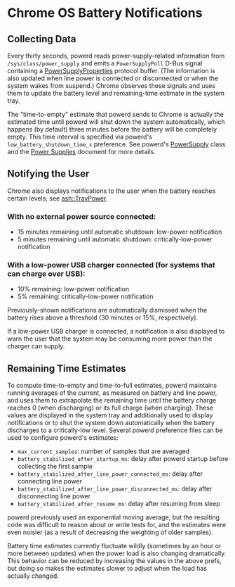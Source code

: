 # Chrome OS Battery Notifications

## Collecting Data

Every thirty seconds, powerd reads power-supply-related information from
`/sys/class/power_supply` and emits a `PowerSupplyPoll` D-Bus signal containing
a [PowerSupplyProperties] protocol buffer. (The information is also updated when
line power is connected or disconnected or when the system wakes from suspend.)
Chrome observes these signals and uses them to update the battery level and
remaining-time estimate in the system tray.

The "time-to-empty" estimate that powerd sends to Chrome is actually the
estimated time until powerd will shut down the system automatically, which
happens (by default) three minutes before the battery will be completely empty.
This time interval is specified via powerd's `low_battery_shutdown_time_s`
preference. See powerd's [PowerSupply] class and the [Power Supplies] document
for more details.

## Notifying the User

Chrome also displays notifications to the user when the battery reaches certain
levels; see [ash::TrayPower].

### With no external power source connected:

-   15 minutes remaining until automatic shutdown: low-power notification
-   5 minutes remaining until automatic shutdown: critically-low-power
    notification

### With a low-power USB charger connected (for systems that can charge over USB):

-   10% remaining: low-power notification
-   5% remaining: critically-low-power notification

Previously-shown notifications are automatically dismissed when the battery
rises above a threshold (30 minutes or 15%, respectively).

If a low-power USB charger is connected, a notification is also displayed to
warn the user that the system may be consuming more power than the charger can
supply.

## Remaining Time Estimates

To compute time-to-empty and time-to-full estimates, powerd maintains running
averages of the current, as measured on battery and line power, and uses them to
extrapolate the remaining time until the battery charge reaches 0 (when
discharging) or its full charge (when charging). These values are displayed in
the system tray and additionally used to display notifications or to shut the
system down automatically when the battery discharges to a critically-low level.
Several powerd preference files can be used to configure powerd's estimates:

-   `max_current_samples`: number of samples that are averaged
-   `battery_stabilized_after_startup_ms`: delay after powerd startup before
    collecting the first sample
-   `battery_stabilized_after_line_power_connected_ms`: delay after connecting
    line power
-   `battery_stabilized_after_line_power_disconnected_ms`: delay after
    disconnecting line power
-   `battery_stabilized_after_resume_ms`: delay after resuming from sleep

powerd previously used an exponential moving average, but the resulting code was
difficult to reason about or write tests for, and the estimates were even
noisier (as a result of decreasing the weighting of older samples).

Battery time estimates currently fluctuate wildly (sometimes by an hour or more
between updates) when the power load is also changing dramatically. This
behavior can be reduced by increasing the values in the above prefs, but doing
so makes the estimates slower to adjust when the load has actually changed.

[PowerSupplyProperties]: https://chromium.googlesource.com/chromiumos/platform/system_api/+/HEAD/dbus/power_manager/power_supply_properties.proto
[PowerSupply]: https://chromium.googlesource.com/chromiumos/platform2/+/HEAD/power_manager/powerd/system/power_supply.h
[Power Supplies]: power_supplies.md
[ash::TrayPower]: https://chromium.googlesource.com/chromium/src/+/HEAD/ash/system/power/tray_power.cc
